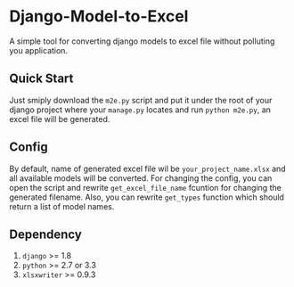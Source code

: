 # Django-Model-to-Excel
A simple tool for converting django models to excel file without polluting you application.

## Quick Start
Just smiply download the `m2e.py` script and put it under the root of your django project where your `manage.py` locates and run `python m2e.py`, an excel file will be generated.

## Config
By default, name of generated excel file wil be `your_project_name.xlsx` and all available models will be converted.
For changing the config, you can open the script and rewrite `get_excel_file_name` fcuntion for changing the generated filename. Also, you can rewrite `get_types` function which should return a list of model names. 

## Dependency
1. `django` >= 1.8 
2. `python` >= 2.7 or 3.3
3. `xlsxwriter` >= 0.9.3
